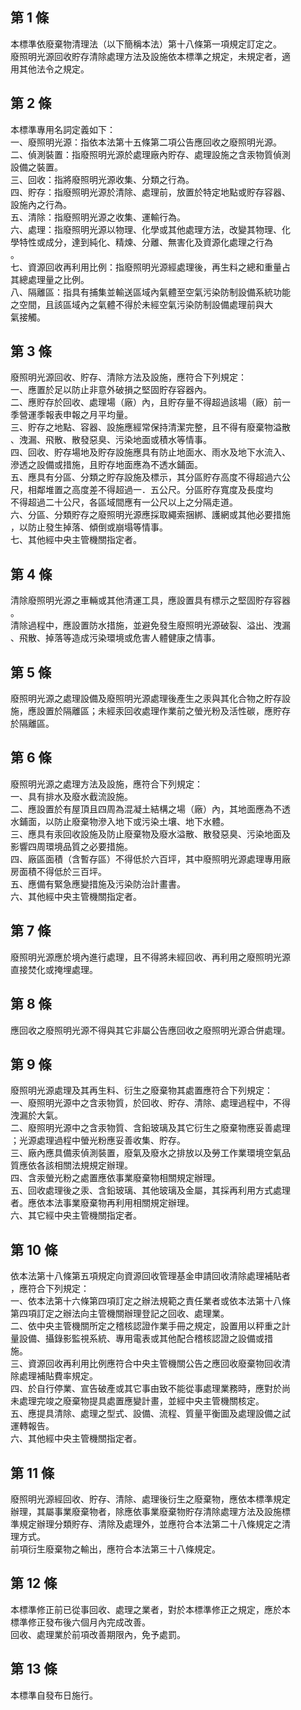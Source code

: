 第 1 條
-------
本標準依廢棄物清理法（以下簡稱本法）第十八條第一項規定訂定之。  
廢照明光源回收貯存清除處理方法及設施依本標準之規定，未規定者，適  
用其他法令之規定。

第 2 條
-------
本標準專用名詞定義如下：  
一、廢照明光源：指依本法第十五條第二項公告應回收之廢照明光源。  
二、偵測裝置：指廢照明光源於處理廠內貯存、處理設施之含汞物質偵測  
    設備之裝置。  
三、回收：指將廢照明光源收集、分類之行為。  
四、貯存：指廢照明光源於清除、處理前，放置於特定地點或貯存容器、  
    設施內之行為。  
五、清除：指廢照明光源之收集、運輸行為。  
六、處理：指廢照明光源以物理、化學或其他處理方法，改變其物理、化  
    學特性或成分，達到純化、精煉、分離、無害化及資源化處理之行為  
    。  
七、資源回收再利用比例：指廢照明光源經處理後，再生料之總和重量占  
    其總處理量之比例。  
八、隔離區：指具有捕集並輸送區域內氣體至空氣污染防制設備系統功能  
    之空間，且該區域內之氣體不得於未經空氣污染防制設備處理前與大  
    氣接觸。

第 3 條
-------
廢照明光源回收、貯存、清除方法及設施，應符合下列規定：  
一、應置於足以防止非意外破損之堅固貯存容器內。  
二、應貯存於回收、處理場（廠）內，且貯存量不得超過該場（廠）前一  
    季營運季報表申報之月平均量。  
三、貯存之地點、容器、設施應經常保持清潔完整，且不得有廢棄物溢散  
    、洩漏、飛散、散發惡臭、污染地面或積水等情事。  
四、回收、貯存場地及貯存設施應具有防止地面水、雨水及地下水流入、  
    滲透之設備或措施，且貯存地面應為不透水鋪面。  
五、應具有分區、分類之貯存設施及標示，其分區貯存高度不得超過六公  
    尺，相鄰堆置之高度差不得超過一．五公尺。分區貯存寬度及長度均  
    不得超過二十公尺，各區域間應有一公尺以上之分隔走道。  
六、分區、分類貯存之廢照明光源應採取繩索捆綁、護網或其他必要措施  
    ，以防止發生掉落、傾倒或崩塌等情事。  
七、其他經中央主管機關指定者。

第 4 條
-------
清除廢照明光源之車輛或其他清運工具，應設置具有標示之堅固貯存容器  
。  
清除過程中，應設置防水措施，並避免發生廢照明光源破裂、溢出、洩漏  
、飛散、掉落等造成污染環境或危害人體健康之情事。

第 5 條
-------
廢照明光源之處理設備及廢照明光源處理後產生之汞與其化合物之貯存設  
施，應設置於隔離區；未經汞回收處理作業前之螢光粉及活性碳，應貯存  
於隔離區。

第 6 條
-------
廢照明光源之處理方法及設施，應符合下列規定：  
一、具有排水及廢水截流設施。  
二、應設置於有屋頂且四周為混凝土結構之場（廠）內，其地面應為不透  
    水鋪面，以防止廢棄物滲入地下或污染土壤、地下水體。  
三、應具有汞回收設施及防止廢棄物及廢水溢散、散發惡臭、污染地面及  
    影響四周環境品質之必要措施。  
四、廠區面積（含暫存區）不得低於六百坪，其中廢照明光源處理專用廠  
    房面積不得低於三百坪。  
五、應備有緊急應變措施及污染防治計畫書。  
六、其他經中央主管機關指定者。

第 7 條
-------
廢照明光源應於境內進行處理，且不得將未經回收、再利用之廢照明光源  
直接焚化或掩埋處理。

第 8 條
-------
應回收之廢照明光源不得與其它非屬公告應回收之廢照明光源合併處理。

第 9 條
-------
廢照明光源處理及其再生料、衍生之廢棄物其處置應符合下列規定：  
一、廢照明光源中之含汞物質，於回收、貯存、清除、處理過程中，不得  
    洩漏於大氣。  
二、廢照明光源中之含汞物質、含鉛玻璃及其它衍生之廢棄物應妥善處理  
    ；光源處理過程中螢光粉應妥善收集、貯存。  
三、廠內應具備汞偵測裝置，廢氣及廢水之排放以及勞工作業環境空氣品  
    質應依各該相關法規規定辦理。  
四、含汞螢光粉之處置應依事業廢棄物相關規定辦理。  
五、回收處理後之汞、含鉛玻璃、其他玻璃及金屬，其採再利用方式處理  
    者。應依本法事業廢棄物再利用相關規定辦理。  
六、其它經中央主管機關指定者。

第 10 條
--------
依本法第十八條第五項規定向資源回收管理基金申請回收清除處理補貼者  
，應符合下列規定：  
一、依本法第十六條第四項訂定之辦法規範之責任業者或依本法第十八條  
    第四項訂定之辦法向主管機關辦理登記之回收、處理業。  
二、依中央主管機關所定之稽核認證作業手冊之規定，設置用以秤重之計  
    量設備、攝錄影監視系統、專用電表或其他配合稽核認證之設備或措  
    施。  
三、資源回收再利用比例應符合中央主管機關公告之應回收廢棄物回收清  
    除處理補貼費率規定。  
四、於自行停業、宣告破產或其它事由致不能從事處理業務時，應對於尚  
    未處理完竣之廢棄物提具處置應變計畫，並經中央主管機關核定。  
五、應提具清除、處理之型式、設備、流程、質量平衡圖及處理設備之試  
    運轉報告。  
六、其他經中央主管機關指定者。

第 11 條
--------
廢照明光源經回收、貯存、清除、處理後衍生之廢棄物，應依本標準規定  
辦理，其屬事業廢棄物者，除應依事業廢棄物貯存清除處理方法及設施標  
準規定辦理分類貯存、清除及處理外，並應符合本法第二十八條規定之清  
理方式。  
前項衍生廢棄物之輸出，應符合本法第三十八條規定。

第 12 條
--------
本標準修正前已從事回收、處理之業者，對於本標準修正之規定，應於本  
標準修正發布後六個月內完成改善。  
回收、處理業於前項改善期限內，免予處罰。

第 13 條
--------
本標準自發布日施行。

